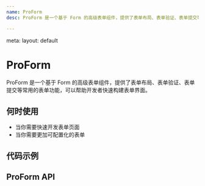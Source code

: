 ```yaml
---
name: ProForm
desc: ProForm 是一个基于 Form 的高级表单组件，提供了表单布局、表单验证、表单提交等常用的表单功能，可以帮助开发者快速构建表单界面。

---
```


<route lang="yaml">
meta:
  layout: default
</route>

# ProForm

ProForm 是一个基于 Form 的高级表单组件，提供了表单布局、表单验证、表单提交等常用的表单功能，可以帮助开发者快速构建表单界面。

## 何时使用
- 当你需要快速开发表单页面
- 当你需要更加可配置化的表单

## 代码示例

<script setup>
    import { NGrid, NGridItem } from 'naive-ui'
</script>


<NGrid :cols="1" :x-gap="16">
  <NGridItem class="flex flex-col">
    <Demo title="基本用法" :raw="BaseRaw">
        <Base />
    </Demo>
  </NGridItem>
</NGrid>

## ProForm API

<!-- <API-Table name="ProForm" /> -->
